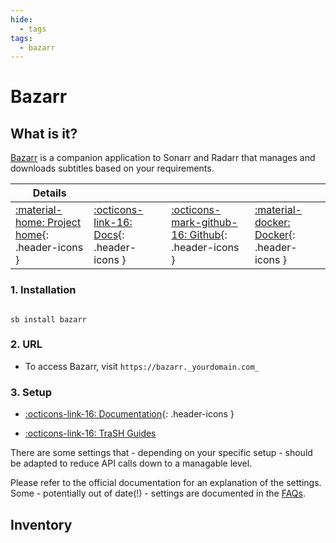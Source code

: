 ```yaml
---
hide:
  - tags
tags:
  - bazarr
---
```


# Bazarr

## What is it?

[Bazarr](https://www.bazarr.media/) is a companion application to Sonarr and Radarr that manages and downloads subtitles based on your requirements.

| Details     |             |             |             |
|-------------|-------------|-------------|-------------|
| [:material-home: Project home](https://www.bazarr.media/){: .header-icons } | [:octicons-link-16: Docs](https://wiki.bazarr.media/){: .header-icons } | [:octicons-mark-github-16: Github](https://github.com/hotio/bazarr){: .header-icons } | [:material-docker: Docker](https://hub.docker.com/r/hotio/bazarr){: .header-icons }|

### 1. Installation

``` shell

sb install bazarr

```

### 2. URL

- To access Bazarr, visit `https://bazarr._yourdomain.com_`

### 3. Setup

- [:octicons-link-16: Documentation](https://wiki.bazarr.media/){: .header-icons }

- [:octicons-link-16: TraSH Guides](https://trash-guides.info/Bazarr/)

There are some settings that - depending on your specific setup - should be adapted to reduce API calls down to a managable level.

Please refer to the official documentation for an explanation of the settings. Some - potentially out of date(!) - settings are documented in the [FAQs](../faq/bazarr.md).

## Inventory
<!-- BEGIN SALTBOX MANAGED VARIABLES SECTION -->
<!-- END SALTBOX MANAGED VARIABLES SECTION -->
